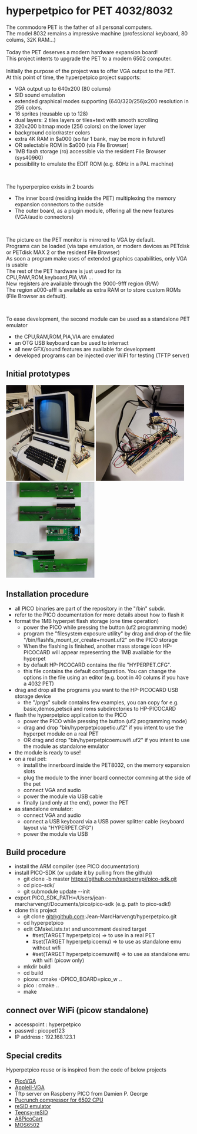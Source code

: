 # hyperpetpico for PET 4032/8032
The commodore PET is the father of all personal computers.<br>
The model 8032 remains a impressive machine (professional keyboard, 80 colums, 32K RAM...)<br>
<br>
Today the PET deserves a modern hardware expansion board!<br>
This project intents to upgrade the PET to a modern 6502 computer.<br>
<br>
Initially the purpose of the project was to offer VGA output to the PET.<br>
At this point of time, the hyperpetpico project supports:<br>
* VGA output up to 640x200 (80 colums)
* SID sound emulation
* extended graphical modes supporting (640/320/256)x200 resolution in 256 colors.
* 16 sprites (reusable up to 128)
* dual layers: 2 tiles layers or tiles+text with smooth scrolling
* 320x200 bitmap mode (256 colors) on the lower layer
* background color/raster colors
* extra 4K RAM in $a000 (so far 1 bank, may be more in future!)
* OR selectable ROM in $a000 (via File Browser)
* 1MB flash storage (ro) accessible via the resident File Browser (sys40960)
* possibility to emulate the EDIT ROM (e.g. 60Hz in a PAL machine)

<br>

The hyperperpico exists in 2 boards<br>
* The inner board (residing inside the PET) multiplexing the memory expansion connectors to the outside
* The outer board, as a plugin module, offering all the new features (VGA/audio connectors)

<br>

The picture on the PET monitor is mirrored to VGA by default.<br>
Programs can be loaded (via tape emulation, or modern devices as PETdisk or PETdisk MAX 2 or the resident File Browser)<br>
As soon a program make uses of extended graphics capabilities, only VGA is usable<br>
The rest of the PET hardware is just used for its CPU,RAM,ROM,keyboard,PIA,VIA ...<br>
New registers are available through the 9000-9fff region (R/W)<br>
The region a000-afff is available as extra RAM or to store custom ROMs (File Browser as default).

<br>

To ease development, the second module can be used as a standalone PET emulator<br>
* the CPU,RAM,ROM,PIA,VIA are emulated
* an OTG USB keyboard can be used to interract
* all new GFX/sound features are available for development 
* developed programs can be injected over WiFI for testing (TFTP server)

## Initial prototypes
<p align="left">
<img src="/images/proto1_1.jpg" width="240" height="260"  />  
<img src="/images/proto1_2.jpg" width="240" height="260" />  
<img src="/images/proto2.png" width="240" height="260" />  
</p>

## Installation procedure
* all PICO binaries are part of the repository in the "/bin" subdir.
* refer to the PICO documentation for more details about how to flash it
* format the 1MB hyperpet flash storage (one time operation)
  * power the PICO while pressing the button (uf2 programming mode)
  * program the "filesystem exposure utility" by drag and drop of the file "/bin/flashfs_mount_or_create+mount.uf2" on the PICO storage
  * When the flashing is finished, another mass storage icon HP-PICOCARD will appear representing the 1MB available for the hyperpet
  * by default HP-PICOCARD contains the file "HYPERPET.CFG".
  * this file contains the default configuration. You can change the options in the file using an editor (e.g. boot in 40 colums if you have a 4032 PET) 
* drag and drop all the programs you want to the HP-PICOCARD USB storage device
  * the "/prgs" subdir contains few examples, you can copy for e.g. basic,demos,petscii and roms subdirectories to HP-PICOCARD
* flash the hyperpetpico application to the PICO
  * power the PICO while pressing the button (uf2 programming mode)
  * drag and drop "bin/hyperpetpicopetio.uf2" if you intent to use the hyperpet module on a real PET
  * OR drag and drop "bin/hyperpetpicoemuwifi.uf2" if you intent to use the module as standalone emulator
* the module is ready to use! 
* on a real pet:
  * install the innerboard inside the PET8032, on the memory expansion slots
  * plug the module to the inner board connector comming at the side of the pet
  * connect VGA and audio 
  * power the module via USB cable
  * finally (and only at the end), power the PET
* as standalone emulator:
  * connect VGA and audio 
  * connect a USB keyboard via a USB power splitter cable (keyboard layout via "HYPERPET.CFG")
  * power the module via USB    

## Build procedure
* install the ARM compiler (see PICO documentation)
* install PICO-SDK (or update it by pulling from the github)
  * git clone -b master https://github.com/raspberrypi/pico-sdk.git
  * cd pico-sdk/
  * git submodule update --init
* export PICO_SDK_PATH=/Users/jean-marcharvengt/Documents/pico/pico-sdk (e.g. path to pico-sdk!)
* clone this project
  * git clone git@github.com:Jean-MarcHarvengt/hyperpetpico.git
  * cd hyperpetpico
  * edit CMakeLists.txt and uncomment desired target
    * #set(TARGET hyperpetpico)        => to use in a real PET
    * #set(TARGET hyperpetpicoemu)     => to use as standalone emu without wifi
    * #set(TARGET hyperpetpicoemuwifi) => to use as standalone emu with wifi (picow only)
  * mkdir build
  * cd build
  * picow: cmake -DPICO_BOARD=pico_w ..
  * pico : cmake .. 
  * make

## connect over WiFi (picow standalone)
* accesspoint :	hyperpetpico
* passwd      :   picopet123
* IP address  :	192.168.123.1

## Special credits
Hyperpetpico reuse or is inspired from the code of below projects
* [PicoVGA](https://github.com/Panda381/PicoVGA)
* [AppleII-VGA](https://github.com/markadev/AppleII-VGA)
* Tftp server on Raspberry PICO from Damien P. George
* [Pucrunch compressor for 6502 CPU](https://github.com/mist64/pucrunch)
* [reSID emulator](https://en.wikipedia.org/wiki/ReSID)
* [Teensy-reSID](https://github.com/FrankBoesing/Teensy-reSID)
* [A8PicoCart](https://github.com/robinhedwards/A8PicoCart)
* [MOS6502](https://github.com/gianlucag/mos6502)

